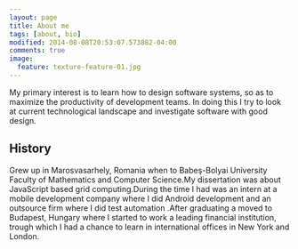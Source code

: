 ```yaml
---
layout: page
title: About me
tags: [about, bio]
modified: 2014-08-08T20:53:07.573882-04:00
comments: true
image:
  feature: texture-feature-01.jpg
---
```


My primary interest is to learn how to design software systems, so as to maximize the productivity of development teams. In doing this I try to look at current technological landscape and investigate software with good design.

## History

Grew up in Marosvasarhely, Romania when to Babeş-Bolyai University
Faculty of Mathematics and Computer Science.My dissertation was about JavaScript based grid computing.During the time I had was an intern at a mobile development company where I did Android development and an outsource firm where I did test automation .After graduating a moved to Budapest, Hungary where I started to work a leading financial institution, trough which I had a chance to learn in international offices in New York and London.

